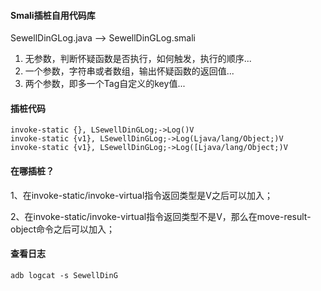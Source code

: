 #### Smali插桩自用代码库

SewellDinGLog.java —> SewellDinGLog.smali

1. 无参数，判断怀疑函数是否执行，如何触发，执行的顺序...
2. 一个参数，字符串或者数组，输出怀疑函数的返回值...
3. 两个参数，即多一个Tag自定义的key值...

#### 插桩代码

```
invoke-static {}, LSewellDinGLog;->Log()V
invoke-static {v1}, LSewellDinGLog;->Log(Ljava/lang/Object;)V
invoke-static {v1}, LSewellDinGLog;->Log([Ljava/lang/Object;)V
```

#### 在哪插桩？

1、在invoke-static/invoke-virtual指令返回类型是V之后可以加入；

2、在invoke-static/invoke-virtual指令返回类型不是V，那么在move-result-object命令之后可以加入；

#### 查看日志

```
adb logcat -s SewellDinG
```